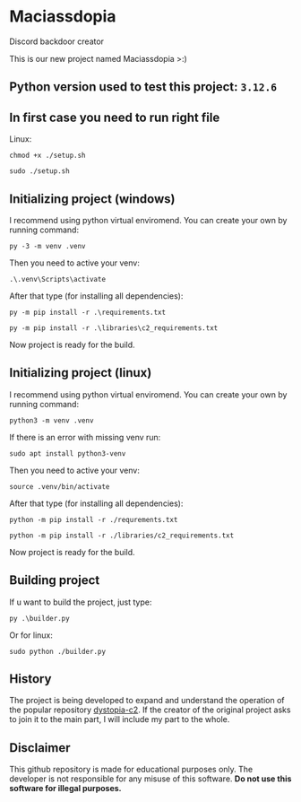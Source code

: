 # Maciassdopia
Discord backdoor creator

This is our new project named Maciassdopia >:)

## Python version used to test this project: `3.12.6`

## In first case you need to run right file
Linux:

```chmod +x ./setup.sh```

```sudo ./setup.sh```

## Initializing project (windows)
I recommend using python virtual enviromend. You can create your own by running command:

```py -3 -m venv .venv```

Then you need to active your venv:

```.\.venv\Scripts\activate```

After that type (for installing all dependencies):

```py -m pip install -r .\requirements.txt```

```py -m pip install -r .\libraries\c2_requirements.txt```

Now project is ready for the build.

## Initializing project (linux)
I recommend using python virtual enviromend. You can create your own by running command:

```python3 -m venv .venv```

If there is an error with missing venv run:

```sudo apt install python3-venv```

Then you need to active your venv:

```source .venv/bin/activate```

After that type (for installing all dependencies):

```python -m pip install -r ./requrements.txt```

```python -m pip install -r ./libraries/c2_requirements.txt```

Now project is ready for the build.

## Building project
If u want to build the project, just type:

```py .\builder.py```

Or for linux:

```sudo python ./builder.py```

## History
The project is being developed to expand and understand the operation of the popular repository [dystopia-c2](https://github.com/3ct0s/dystopia-c2/tree/main). If the creator of the original project asks to join it to the main part, I will include my part to the whole.

## Disclaimer
This github repository is made for educational purposes only. The developer is not responsible for any misuse of this software. **Do not use this software for illegal purposes.**